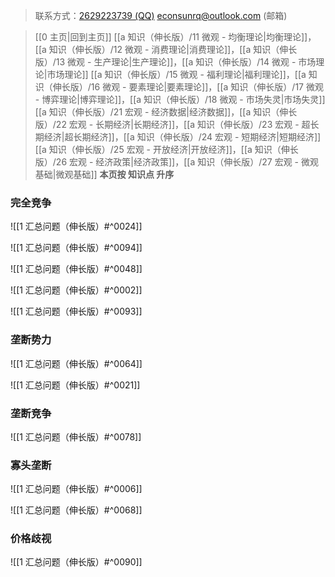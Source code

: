 > 联系方式：<a href="https://qm.qq.com/q/iA1sKuakak">2629223739 (QQ)</a> <a href="mailto:econsunrq@outlook.com">econsunrq@outlook.com (邮箱)</a>

> [[0 主页|回到主页]]
> [[a 知识（伸长版）/11 微观 - 均衡理论|均衡理论]]，[[a 知识（伸长版）/12 微观 - 消费理论|消费理论]]，[[a 知识（伸长版）/13 微观 - 生产理论|生产理论]]，[[a 知识（伸长版）/14 微观 - 市场理论|市场理论]]
> [[a 知识（伸长版）/15 微观 - 福利理论|福利理论]]，[[a 知识（伸长版）/16 微观 - 要素理论|要素理论]]，[[a 知识（伸长版）/17 微观 - 博弈理论|博弈理论]]，[[a 知识（伸长版）/18 微观 - 市场失灵|市场失灵]]
> [[a 知识（伸长版）/21 宏观 - 经济数据|经济数据]]，[[a 知识（伸长版）/22 宏观 - 长期经济|长期经济]]，[[a 知识（伸长版）/23 宏观 - 超长期经济|超长期经济]]，[[a 知识（伸长版）/24 宏观 - 短期经济|短期经济]]
> [[a 知识（伸长版）/25 宏观 - 开放经济|开放经济]]，[[a 知识（伸长版）/26 宏观 - 经济政策|经济政策]]，[[a 知识（伸长版）/27 宏观 - 微观基础|微观基础]]
> **本页按 知识点 升序**

### 完全竞争

![[1 汇总问题（伸长版）#^0024]]

![[1 汇总问题（伸长版）#^0094]]

![[1 汇总问题（伸长版）#^0048]]

![[1 汇总问题（伸长版）#^0002]]

![[1 汇总问题（伸长版）#^0093]]

### 垄断势力

![[1 汇总问题（伸长版）#^0064]]

![[1 汇总问题（伸长版）#^0021]]

### 垄断竞争

![[1 汇总问题（伸长版）#^0078]]

### 寡头垄断

![[1 汇总问题（伸长版）#^0006]]

![[1 汇总问题（伸长版）#^0068]]

### 价格歧视

![[1 汇总问题（伸长版）#^0090]]
